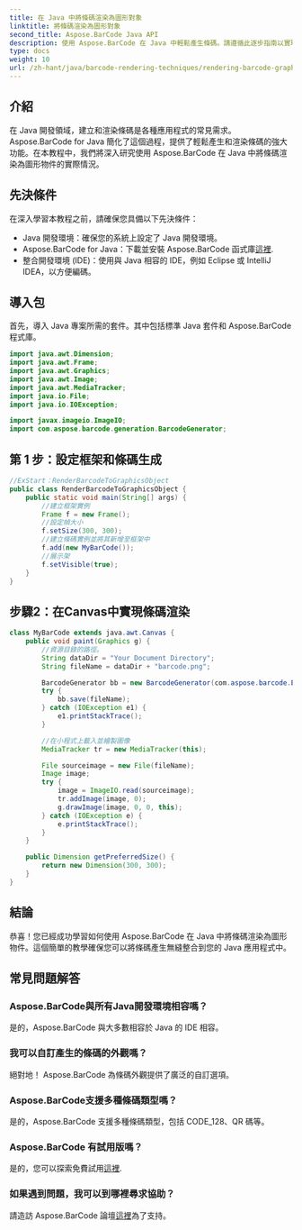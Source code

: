 ```yaml
---
title: 在 Java 中將條碼渲染為圖形對象
linktitle: 將條碼渲染為圖形對象
second_title: Aspose.BarCode Java API
description: 使用 Aspose.BarCode 在 Java 中輕鬆產生條碼。請遵循此逐步指南以實現無縫整合。
type: docs
weight: 10
url: /zh-hant/java/barcode-rendering-techniques/rendering-barcode-graphics-object/
---
```


## 介紹

在 Java 開發領域，建立和渲染條碼是各種應用程式的常見需求。 Aspose.BarCode for Java 簡化了這個過程，提供了輕鬆產生和渲染條碼的強大功能。在本教程中，我們將深入研究使用 Aspose.BarCode 在 Java 中將條碼渲染為圖形物件的實際情況。

## 先決條件

在深入學習本教程之前，請確保您具備以下先決條件：

- Java 開發環境：確保您的系統上設定了 Java 開發環境。
-  Aspose.BarCode for Java：下載並安裝 Aspose.BarCode 函式庫[這裡](https://releases.aspose.com/barcode/java/).
- 整合開發環境 (IDE)：使用與 Java 相容的 IDE，例如 Eclipse 或 IntelliJ IDEA，以方便編碼。

## 導入包

首先，導入 Java 專案所需的套件。其中包括標準 Java 套件和 Aspose.BarCode 程式庫。

```java
import java.awt.Dimension;
import java.awt.Frame;
import java.awt.Graphics;
import java.awt.Image;
import java.awt.MediaTracker;
import java.io.File;
import java.io.IOException;

import javax.imageio.ImageIO;
import com.aspose.barcode.generation.BarcodeGenerator;
```

## 第 1 步：設定框架和條碼生成

```java
//ExStart：RenderBarcodeToGraphicsObject
public class RenderBarcodeToGraphicsObject {
    public static void main(String[] args) {
        //建立框架實例
        Frame f = new Frame();
        //設定幀大小
        f.setSize(300, 300);
        //建立條碼實例並將其新增至框架中
        f.add(new MyBarCode());
        //展示架
        f.setVisible(true);
    }
}
```

## 步驟2：在Canvas中實現條碼渲染

```java
class MyBarCode extends java.awt.Canvas {
    public void paint(Graphics g) {
        //資源目錄的路徑。
        String dataDir = "Your Document Directory";
        String fileName = dataDir + "barcode.png";

        BarcodeGenerator bb = new BarcodeGenerator(com.aspose.barcode.EncodeTypes.CODE_128, "12345678");
        try {
            bb.save(fileName);
        } catch (IOException e1) {
            e1.printStackTrace();
        }

        //在小程式上載入並繪製圖像
        MediaTracker tr = new MediaTracker(this);

        File sourceimage = new File(fileName);
        Image image;
        try {
            image = ImageIO.read(sourceimage);
            tr.addImage(image, 0);
            g.drawImage(image, 0, 0, this);
        } catch (IOException e) {
            e.printStackTrace();
        }
    }

    public Dimension getPreferredSize() {
        return new Dimension(300, 300);
    }
}
```

## 結論

恭喜！您已經成功學習如何使用 Aspose.BarCode 在 Java 中將條碼渲染為圖形物件。這個簡單的教學確保您可以將條碼產生無縫整合到您的 Java 應用程式中。

## 常見問題解答

### Aspose.BarCode與所有Java開發環境相容嗎？
是的，Aspose.BarCode 與大多數相容於 Java 的 IDE 相容。

### 我可以自訂產生的條碼的外觀嗎？
絕對地！ Aspose.BarCode 為條碼外觀提供了廣泛的自訂選項。

### Aspose.BarCode支援多種條碼類型嗎？
是的，Aspose.BarCode 支援多種條碼類型，包括 CODE_128、QR 碼等。

### Aspose.BarCode 有試用版嗎？
是的，您可以探索免費試用[這裡](https://releases.aspose.com/).

### 如果遇到問題，我可以到哪裡尋求協助？
請造訪 Aspose.BarCode 論壇[這裡](https://forum.aspose.com/c/barcode/13)為了支持。
